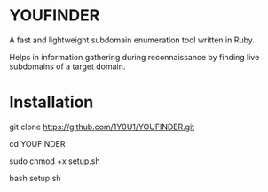 # YOUFINDER

A fast and lightweight subdomain enumeration tool written in Ruby. <br>

 Helps in information gathering during reconnaissance by finding live subdomains of a target domain.  <br>

 # Installation

 git clone https://github.com/1Y0U1/YOUFINDER.git  <br>

 cd YOUFINDER  <br>
 
 sudo chmod +x setup.sh  <br>

 bash setup.sh
 
